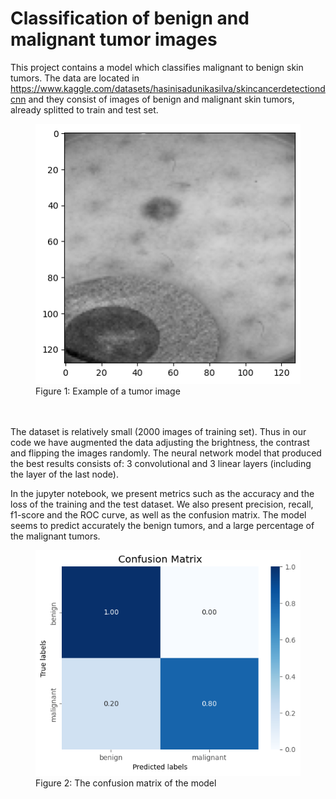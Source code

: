 # Classification of benign and malignant tumor images

This project contains a model which classifies malignant to benign skin tumors. The data are located in 
https://www.kaggle.com/datasets/hasinisadunikasilva/skincancerdetectiondcnn
and they consist of images of benign and malignant skin tumors, already splitted to train and test set. 

<figure>
  <img src="./images/1.png" alt="1">
  <figcaption>Figure 1: Example of a tumor image </figcaption>
  <br><br>
</figure>

The dataset is relatively small (2000 images of training set). Thus in our code we have augmented the data adjusting the brightness, the contrast and flipping the images randomly. 
The neural network model that produced the best results consists of: 
3 convolutional and 3 linear layers (including the layer of the last node). 

In the jupyter notebook, we present metrics such as the accuracy and the loss of the training and the test dataset. We also present precision, recall, f1-score and the ROC curve, as well as the confusion matrix. The model seems to predict accurately the benign tumors, and a large percentage of the malignant tumors. 

<figure>
  <img src="./images/2.png" alt="2">
  <figcaption>Figure 2: The confusion matrix of the model </figcaption>
  <br>
</figure>
